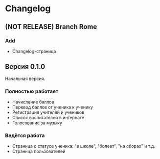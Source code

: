 # Changelog

## (NOT RELEASE) Branch Rome

### Add

- Changelog-страница

## Версия 0.1.0

Начальная версия.

### Полностью работает

- Начисление баллов
- Перевод баллов от ученика к ученику
- Регистрация учителей и учеников
- Список воспитателей в интернате
- Голосование за музыку

### Ведётся работа

- Страница о статусе ученика: "в школе", "болеет", "на сборах" и т.д.
- Страница пользователей
